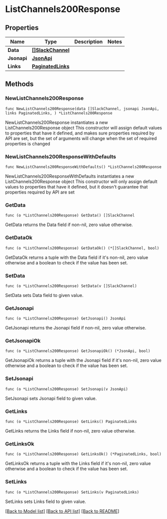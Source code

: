 # ListChannels200Response

## Properties

Name | Type | Description | Notes
------------ | ------------- | ------------- | -------------
**Data** | [**[]SlackChannel**](SlackChannel.md) |  | 
**Jsonapi** | [**JsonApi**](JsonApi.md) |  | 
**Links** | [**PaginatedLinks**](PaginatedLinks.md) |  | 

## Methods

### NewListChannels200Response

`func NewListChannels200Response(data []SlackChannel, jsonapi JsonApi, links PaginatedLinks, ) *ListChannels200Response`

NewListChannels200Response instantiates a new ListChannels200Response object
This constructor will assign default values to properties that have it defined,
and makes sure properties required by API are set, but the set of arguments
will change when the set of required properties is changed

### NewListChannels200ResponseWithDefaults

`func NewListChannels200ResponseWithDefaults() *ListChannels200Response`

NewListChannels200ResponseWithDefaults instantiates a new ListChannels200Response object
This constructor will only assign default values to properties that have it defined,
but it doesn't guarantee that properties required by API are set

### GetData

`func (o *ListChannels200Response) GetData() []SlackChannel`

GetData returns the Data field if non-nil, zero value otherwise.

### GetDataOk

`func (o *ListChannels200Response) GetDataOk() (*[]SlackChannel, bool)`

GetDataOk returns a tuple with the Data field if it's non-nil, zero value otherwise
and a boolean to check if the value has been set.

### SetData

`func (o *ListChannels200Response) SetData(v []SlackChannel)`

SetData sets Data field to given value.


### GetJsonapi

`func (o *ListChannels200Response) GetJsonapi() JsonApi`

GetJsonapi returns the Jsonapi field if non-nil, zero value otherwise.

### GetJsonapiOk

`func (o *ListChannels200Response) GetJsonapiOk() (*JsonApi, bool)`

GetJsonapiOk returns a tuple with the Jsonapi field if it's non-nil, zero value otherwise
and a boolean to check if the value has been set.

### SetJsonapi

`func (o *ListChannels200Response) SetJsonapi(v JsonApi)`

SetJsonapi sets Jsonapi field to given value.


### GetLinks

`func (o *ListChannels200Response) GetLinks() PaginatedLinks`

GetLinks returns the Links field if non-nil, zero value otherwise.

### GetLinksOk

`func (o *ListChannels200Response) GetLinksOk() (*PaginatedLinks, bool)`

GetLinksOk returns a tuple with the Links field if it's non-nil, zero value otherwise
and a boolean to check if the value has been set.

### SetLinks

`func (o *ListChannels200Response) SetLinks(v PaginatedLinks)`

SetLinks sets Links field to given value.



[[Back to Model list]](../README.md#documentation-for-models) [[Back to API list]](../README.md#documentation-for-api-endpoints) [[Back to README]](../README.md)


